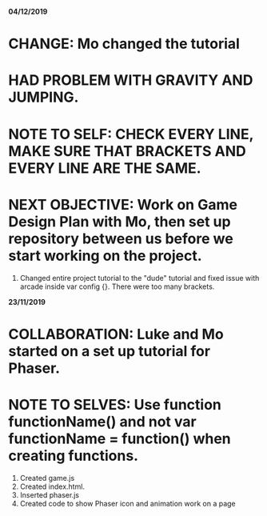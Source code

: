 **04/12/2019**
# CHANGE: Mo changed the tutorial 
# HAD PROBLEM WITH GRAVITY AND JUMPING.
# NOTE TO SELF: CHECK EVERY LINE, MAKE SURE THAT BRACKETS AND EVERY LINE ARE THE SAME.
# NEXT OBJECTIVE: Work on Game Design Plan with Mo, then set up repository between us before we start working on the project.
1. Changed entire project tutorial to the "dude" tutorial and fixed issue with arcade inside var config {}. There were too many brackets.


**23/11/2019**
# COLLABORATION: Luke and Mo started on a set up tutorial for Phaser.
# NOTE TO SELVES: Use function functionName() and not var functionName = function() when creating functions.
1. Created game.js
2. Created index.html.
3. Inserted phaser.js
4. Created code to show Phaser icon and animation work on a page